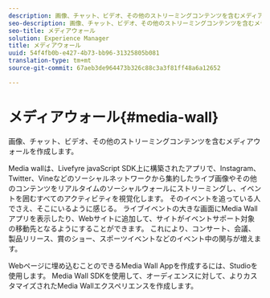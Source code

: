 ```yaml
---
description: 画像、チャット、ビデオ、その他のストリーミングコンテンツを含むメディアウォールを作成します。
seo-description: 画像、チャット、ビデオ、その他のストリーミングコンテンツを含むメディアウォールを作成します。
seo-title: メディアウォール
solution: Experience Manager
title: メディアウォール
uuid: 54f4fb0b-e427-4b73-bb96-31325805b081
translation-type: tm+mt
source-git-commit: 67aeb3de964473b326c88c3a3f81ff48a6a12652

---
```



# メディアウォール{#media-wall}

画像、チャット、ビデオ、その他のストリーミングコンテンツを含むメディアウォールを作成します。

Media wallは、Livefyre javaScript SDK上に構築されたアプリで、Instagram、Twitter、Vineなどのソーシャルネットワークから集約したライブ画像やその他のコンテンツをリアルタイムのソーシャルウォールにストリーミングし、イベントを囲むすべてのアクティビティを視覚化します。 そのイベントを追っている人でさえ、そこにいるように感じる。 ライブイベントの大きな画面にMedia Wallアプリを表示したり、Webサイトに追加して、サイトがイベントサポート対象の移動先となるようにすることができます。 これにより、コンサート、会議、製品リリース、賞のショー、スポーツイベントなどのイベント中の関与が増えます。

Webページに埋め込むことのできるMedia Wall Appを作成するには、Studioを使用します。 Media Wall SDKを使用して、オーディエンスに対して、よりカスタマイズされたMedia Wallエクスペリエンスを作成します。

